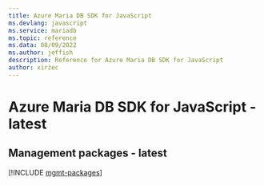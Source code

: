 ```yaml
---
title: Azure Maria DB SDK for JavaScript
ms.devlang: javascript
ms.service: mariadb
ms.topic: reference
ms.data: 08/09/2022
ms.author: jeffish
description: Reference for Azure Maria DB SDK for JavaScript
author: xirzec
---
```

# Azure Maria DB SDK for JavaScript - latest

## Management packages - latest
[!INCLUDE [mgmt-packages](maria-db-mgmt-index.md)]